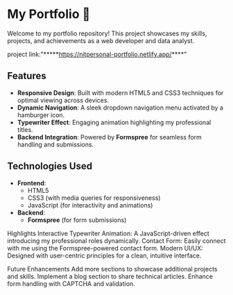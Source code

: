 # My Portfolio 🌟

Welcome to my portfolio repository! This project showcases my skills, projects, and achievements as a web developer and data analyst.

project link:"*****https://nitpersonal-portfolio.netlify.app/****"

## Features

- **Responsive Design**: Built with modern HTML5 and CSS3 techniques for optimal viewing across devices.
- **Dynamic Navigation**: A sleek dropdown navigation menu activated by a hamburger icon.
- **Typewriter Effect**: Engaging animation highlighting my professional titles.
- **Backend Integration**: Powered by **Formspree** for seamless form handling and submissions.

## Technologies Used

- **Frontend**:
  - HTML5
  - CSS3 (with media queries for responsiveness)
  - JavaScript (for interactivity and animations)
- **Backend**:
  - **Formspree** (for form submissions)

Highlights
Interactive Typewriter Animation: A JavaScript-driven effect introducing my professional roles dynamically.
Contact Form: Easily connect with me using the Formspree-powered contact form.
Modern UI/UX: Designed with user-centric principles for a clean, intuitive interface.



Future Enhancements
Add more sections to showcase additional projects and skills.
Implement a blog section to share technical articles.
Enhance form handling with CAPTCHA and validation.



